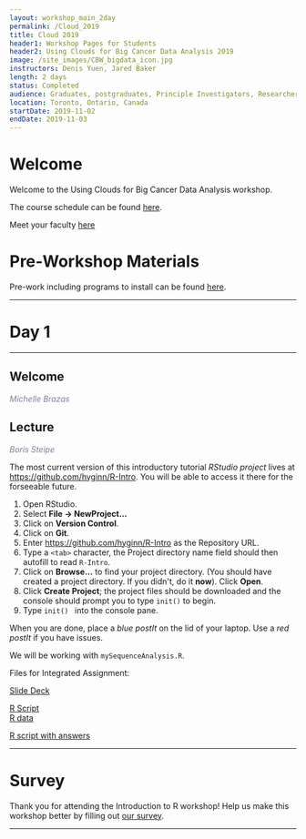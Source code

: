 ```yaml
---
layout: workshop_main_2day
permalink: /Cloud_2019
title: Cloud 2019
header1: Workshop Pages for Students
header2: Using Clouds for Big Cancer Data Analysis 2019
image: /site_images/CBW_bigdata_icon.jpg
instructors: Denis Yuen, Jared Baker
length: 2 days
status: Completed
audience: Graduates, postgraduates, Principle Investigators, Researchers
location: Toronto, Ontario, Canada
startDate: 2019-11-02
endDate: 2019-11-03
---
```


# Welcome <a id="welcome"></a>

Welcome to the Using Clouds for Big Cancer Data Analysis workshop.  

The course schedule can be found [here](https://bioinformaticsdotca.github.io/cloud_2019_schedule). 

Meet your faculty [here](https://drive.google.com/a/bioinformatics.ca/file/d/1D142BGzw6PzKrV07G0Hhuz1DH4FZDnTB/view?usp=sharing)

# Pre-Workshop Materials <a id="preworkshop"></a>

Pre-work including programs to install can be found [here](https://bioinformaticsdotca.github.io/Cloud_2019_prework).  

***

# Day 1 <a id="day1"></a>

***

## Welcome

*<font color="#827e9c">Michelle Brazas</font>*

## Lecture

*<font color="#827e9c">Boris Steipe</font>* 

The most current version of this introductory tutorial *RStudio project* lives at <https://github.com/hyginn/R-Intro>. You will be able to access it there for the forseeable future.  
  
1. Open RStudio.  
2. Select **File → NewProject...**  
3. Click on **Version Control**.  
4. Click on **Git**.  
5. Enter <https://github.com/hyginn/R-Intro> as the Repository URL.  
6. Type a `<tab>` character, the Project directory name field should then autofill to read `R-Intro`.  
7. Click on **Browse...** to find your project directory. (You should have created a project directory. If you didn't, do it **now**). Click **Open**.  
8. Click **Create Project**; the project files should be downloaded and the console should prompt you to type `init()` to begin.  
9. Type `init() ` into the console pane.  

When you are done, place a _blue postIt_ on the lid of your laptop. Use a _red postIt_ if you have issues.  

We will be working with `mySequenceAnalysis.R`.

Files for Integrated Assignment:

[Slide Deck](https://drive.google.com/a/bioinformatics.ca/file/d/1YOuaB4u5ujVbaO9tJ9NSZgk9xRGPrIDl/view?usp=sharing)    

[R Script](https://raw.githubusercontent.com/bioinformaticsdotca/IntroR_2019/master/Intro%20R%20Integrated%20Assignment%20ggplot2%20--%20script.R)  
[R data](/IntroR_2019/MYC-let-7-ggplot-data.rds)

[R script with answers](https://raw.githubusercontent.com/bioinformaticsdotca/IntroR_2019/master/Intro%20R%20Integrated%20Assignment%20ggplot2%20--%20master.R)  

***
# Survey

Thank you for attending the Introduction to R workshop! Help us make this workshop better by filling out [our survey](https://forms.gle/9DxadJxJYYk3tMqr7). 

***

